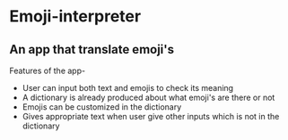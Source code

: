 # Emoji-interpreter

## An app that translate emoji's

Features of the app-

- User can input both text and emojis to check its meaning
- A dictionary is already produced about what emoji's are there or not
- Emojis can be customized in the dictionary
- Gives appropriate text when user give other inputs which is not in the dictionary
